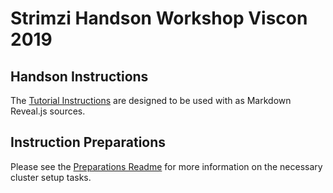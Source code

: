 # Strimzi Handson Workshop Viscon 2019

## Handson Instructions

The [Tutorial Instructions](./Instructions.md) are designed to be used with as Markdown Reveal.js sources.

## Instruction Preparations

Please see the [Preparations Readme](./cluster-admin-preparations/Readme.md) for more information on the necessary cluster setup tasks.
